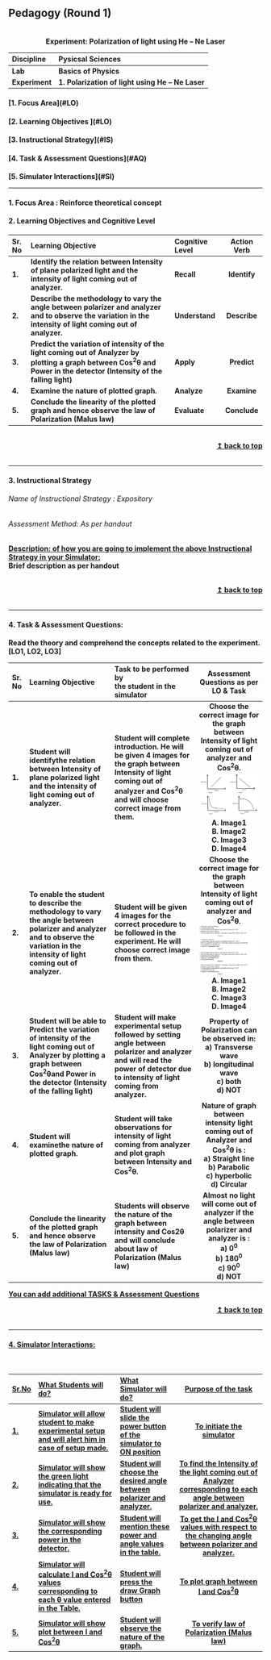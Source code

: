 ## Pedagogy (Round 1)
<p align="center">

 
<br>
<b> Experiment: Polarization of light using He – Ne Laser   <a name="top"></a> <br>
</p>

<b>Discipline | <b> Pysicsal Sciences
:--|:--|
<b> Lab | <b> Basics of Physics
<b> Experiment|     <b> 1. Polarization of light using He – Ne Laser 


<h4> [1. Focus Area](#LO)
<h4> [2. Learning Objectives ](#LO)
<h4> [3. Instructional Strategy](#IS)
<h4> [4. Task & Assessment Questions](#AQ)
<h4> [5. Simulator Interactions](#SI)
<hr>

<a name="LO"></a>
#### 1. Focus Area :  Reinforce theoretical concept

#### 2. Learning Objectives and Cognitive Level


Sr. No |	Learning Objective	| Cognitive Level | Action Verb
:--|:--|:--|:-:
1.| Identify the relation between Intensity of plane polarized light and the intensity of light coming out of analyzer. | Recall |  Identify
2.| Describe the methodology to vary the angle between polarizer and analyzer and to observe the variation in the intensity of light coming out of analyzer. | Understand  | Describe 
3.| Predict the variation of intensity of the light coming out of Analyzer  by plotting a graph between Cos<sup>2</sup>θ and Power in the detector (Intensity of the falling light) |  Apply |  Predict
4.|  Examine the nature of plotted graph. | Analyze | Examine 
5.|  Conclude the linearity of the plotted graph and hence observe the law of Polarization (Malus law) | Evaluate  | Conclude 
<br/>
<div align="right">
    <b><a href="#top">↥ back to top</a></b>
</div>
<br/>
<hr>

<a name="IS"></a>
#### 3. Instructional Strategy
###### Name of Instructional Strategy  :     Expository
###### Assessment Method: As per handout

<u> <b>Description: </b> of how you are going to implement the above Instructional Strategy in your Simulator: </u>
<br>
 Brief description as per handout

<br/>
<div align="right">
    <b><a href="#top">↥ back to top</a></b>
</div>
<br/>
<hr>

<a name="AQ"></a>
#### 4. Task & Assessment Questions:

Read the theory and comprehend the concepts related to the experiment. [LO1, LO2, LO3]
<br>

Sr. No |	Learning Objective	| Task to be performed by <br> the student  in the simulator | Assessment Questions as per LO & Task
:--|:--|:--|:-:
1.| Student will identifythe relation between Intensity of plane polarized light and the intensity of light coming out of analyzer. | Student will complete introduction. He will be given 4 images for the graph between Intensity of light coming out of analyzer and Cos<sup>2</sup>θ and will choose correct image from them. | Choose the correct image for the graph between Intensity of light coming out of analyzer and Cos<sup>2</sup>θ.<br><img src="images/polar1.png"><br>A.  Image1 <br> B. Image2 <br> C. Image3 <br> <b> D. Image4 </b> <br>
2.| To enable the student to describe the methodology to vary the angle between polarizer and analyzer and to observe the variation in the intensity of light coming out of analyzer. | Student will be given 4 images for the correct procedure to be followed in the experiment. He will choose correct image from them. | Choose the correct image for the graph between Intensity of light coming out of analyzer and Cos<sup>2</sup>θ.<br><img src="images/polar2.png"><br> A.  Image1 <br> B. Image2 <br> C. Image3 <br> <b> D. Image4 </b> <br>
3.| Student will be able to Predict the variation of intensity of the light coming out of Analyzer  by plotting a graph between Cos<sup>2</sup>θand Power in the detector (Intensity of the falling light) | Student will make experimental setup followed by setting angle between polarizer and analyzer and will read the power of detector due to intensity of light coming from analyzer. | Property of Polarization can be observed in: <br> a) Transverse wave <br> b) longitudinal wave <br>  c) both <br> d) NOT <br> 
4.| Student will examinethe nature of plotted graph. | Student will take observations for intensity of light coming from analyzer and plot graph between Intensity and Cos<sup>2</sup>θ. | Nature of graph between intensity light coming out of Analyzer and Cos<sup>2</sup>θ is : <br> a) Straight line <br> b) Parabolic  <br> c) hyperbolic	 <br> <b>  d) Circular </b> <br>  
5.| Conclude the linearity of the plotted graph and hence observe the law of Polarization (Malus law) | Students will observe the nature of the  graph between intensity and Cos2θ and will conclude about law of Polarization (Malus law) | Almost no light will come out of analyzer if the angle between polarizer and analyzer is : <br> a) 0<sup>0</sup> <br>b) 180<sup>0</sup>	 <br>c) 90<sup>0</sup> <br> d) NOT </b> <br>  

 <u> You can add additional TASKS & Assessment Questions <u>
<br/>
<div align="right">
    <b><a href="#top">↥ back to top</a></b>
</div>
<br/>
<hr>

<a name="SI"></a>

#### 4. Simulator Interactions:
<br>

Sr.No | What Students will do? |	What Simulator will do?	| Purpose of the task
:--|:--|:--|:--:
1.| Simulator will allow student to make experimental setup and will alert him in case of setup made.| Student will slide the power button of the simulator to ON position  | To initiate the simulator
2.| Simulator will show the green light indicating that the simulator is ready for use.  | Student will choose the desired angle between polarizer and analyzer.  |  To find the Intensity of the light coming out of Analyzer corresponding to each angle between polarizer and analyzer.
3.| Simulator will show the corresponding power in the detector. | Student will mention these power and angle values in the table. | To get the I and Cos<sup>2</sup>θ values with respect to the changing angle between polarizer and analyzer.
4.| Simulator will calculate I and Cos<sup>2</sup>θ values corresponding to each θ value entered in the Table. | Student will press the draw Graph button  |  To plot graph between I and Cos<sup>2</sup>θ
5.| Simulator will show plot between I and Cos<sup>2</sup>θ | Student will observe the nature of the graph.  |  To verify law of Polarization (Malus law)
